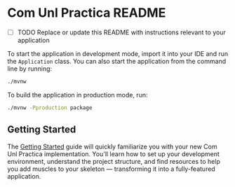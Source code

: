 # Com Unl Practica README

- [ ] TODO Replace or update this README with instructions relevant to your application

To start the application in development mode, import it into your IDE and run the `Application` class. 
You can also start the application from the command line by running: 

```bash
./mvnw
```

To build the application in production mode, run:

```bash
./mvnw -Pproduction package
```

## Getting Started

The [Getting Started](https://vaadin.com/docs/latest/getting-started) guide will quickly familiarize you with your new
Com Unl Practica implementation. You'll learn how to set up your development environment, understand the project 
structure, and find resources to help you add muscles to your skeleton — transforming it into a fully-featured 
application.
